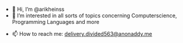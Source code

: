 - 👋 Hi, I’m @arikheinss
- 👀 I’m interested in all sorts of topics concerning Computerscience, Programming Languages and more
<!--- 💞️ I’m looking to collaborate on ... -->
- 📫 How to reach me: delivery.divided563@anonaddy.me
<!---
arikheinss/arikheinss is a ✨ special ✨ repository because its `README.md` (this file) appears on your GitHub profile.
You can click the Preview link to take a look at your changes.
--->
